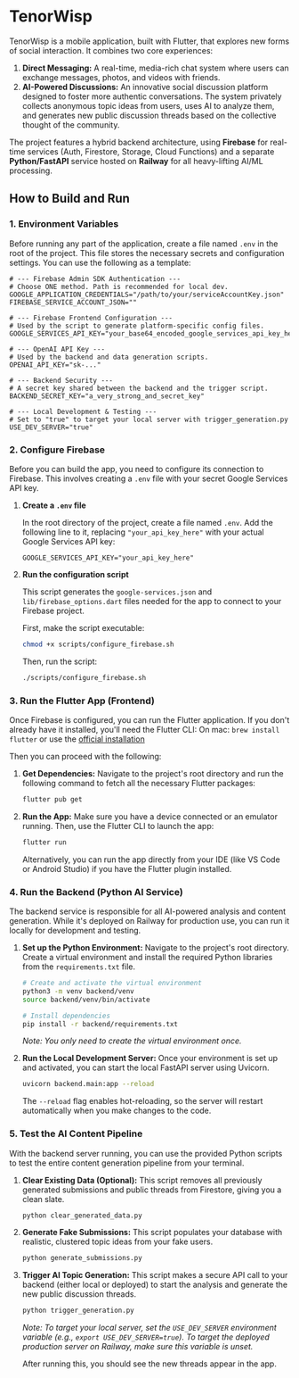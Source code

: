 # TenorWisp

TenorWisp is a mobile application, built with Flutter, that explores new forms of social interaction. It combines two core experiences:

1.  **Direct Messaging:** A real-time, media-rich chat system where users can exchange messages, photos, and videos with friends.
2.  **AI-Powered Discussions:** An innovative social discussion platform designed to foster more authentic conversations. The system privately collects anonymous topic ideas from users, uses AI to analyze them, and generates new public discussion threads based on the collective thought of the community.

The project features a hybrid backend architecture, using **Firebase** for real-time services (Auth, Firestore, Storage, Cloud Functions) and a separate **Python/FastAPI** service hosted on **Railway** for all heavy-lifting AI/ML processing.

## How to Build and Run

### 1. Environment Variables

Before running any part of the application, create a file named `.env` in the root of the project. This file stores the necessary secrets and configuration settings. You can use the following as a template:

```
# --- Firebase Admin SDK Authentication ---
# Choose ONE method. Path is recommended for local dev.
GOOGLE_APPLICATION_CREDENTIALS="/path/to/your/serviceAccountKey.json"
FIREBASE_SERVICE_ACCOUNT_JSON=""

# --- Firebase Frontend Configuration ---
# Used by the script to generate platform-specific config files.
GOOGLE_SERVICES_API_KEY="your_base64_encoded_google_services_api_key_here"

# --- OpenAI API Key ---
# Used by the backend and data generation scripts.
OPENAI_API_KEY="sk-..."

# --- Backend Security ---
# A secret key shared between the backend and the trigger script.
BACKEND_SECRET_KEY="a_very_strong_and_secret_key"

# --- Local Development & Testing ---
# Set to "true" to target your local server with trigger_generation.py
USE_DEV_SERVER="true"
```

### 2. Configure Firebase

Before you can build the app, you need to configure its connection to Firebase. This involves creating a `.env` file with your secret Google Services API key.

1.  **Create a `.env` file**

    In the root directory of the project, create a file named `.env`. Add the following line to it, replacing `"your_api_key_here"` with your actual Google Services API key:

    ```
    GOOGLE_SERVICES_API_KEY="your_api_key_here"
    ```

2.  **Run the configuration script**

    This script generates the `google-services.json` and `lib/firebase_options.dart` files needed for the app to connect to your Firebase project.

    First, make the script executable:
    ```sh
    chmod +x scripts/configure_firebase.sh
    ```

    Then, run the script:
    ```sh
    ./scripts/configure_firebase.sh
    ```

### 3. Run the Flutter App (Frontend)

Once Firebase is configured, you can run the Flutter application.
If you don't already have it installed, you'll need the Flutter CLI: On mac: `brew install flutter` or use the [official installation](https://docs.flutter.dev/get-started/install)

Then you can proceed with the following:

1.  **Get Dependencies:**
    Navigate to the project's root directory and run the following command to fetch all the necessary Flutter packages:
    ```sh
    flutter pub get
    ```

2.  **Run the App:**
    Make sure you have a device connected or an emulator running. Then, use the Flutter CLI to launch the app:
    ```sh
    flutter run
    ```
    Alternatively, you can run the app directly from your IDE (like VS Code or Android Studio) if you have the Flutter plugin installed.

### 4. Run the Backend (Python AI Service)

The backend service is responsible for all AI-powered analysis and content generation. While it's deployed on Railway for production use, you can run it locally for development and testing.

1.  **Set up the Python Environment:**
    Navigate to the project's root directory. Create a virtual environment and install the required Python libraries from the `requirements.txt` file.

    ```sh
    # Create and activate the virtual environment
    python3 -m venv backend/venv
    source backend/venv/bin/activate
    
    # Install dependencies
    pip install -r backend/requirements.txt
    ```
    *Note: You only need to create the virtual environment once.*

2.  **Run the Local Development Server:**
    Once your environment is set up and activated, you can start the local FastAPI server using Uvicorn.

    ```sh
    uvicorn backend.main:app --reload
    ```
    The `--reload` flag enables hot-reloading, so the server will restart automatically when you make changes to the code.

### 5. Test the AI Content Pipeline

With the backend server running, you can use the provided Python scripts to test the entire content generation pipeline from your terminal.

1.  **Clear Existing Data (Optional):**
    This script removes all previously generated submissions and public threads from Firestore, giving you a clean slate.

    ```sh
    python clear_generated_data.py
    ```

2.  **Generate Fake Submissions:**
    This script populates your database with realistic, clustered topic ideas from your fake users.

    ```sh
    python generate_submissions.py
    ```

3.  **Trigger AI Topic Generation:**
    This script makes a secure API call to your backend (either local or deployed) to start the analysis and generate the new public discussion threads.
    
    ```sh
    python trigger_generation.py
    ```
    *Note: To target your local server, set the `USE_DEV_SERVER` environment variable (e.g., `export USE_DEV_SERVER=true`). To target the deployed production server on Railway, make sure this variable is unset.*

    After running this, you should see the new threads appear in the app.
